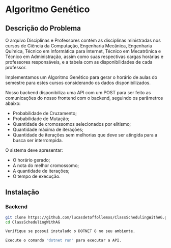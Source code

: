 # Algoritmo Genético

## Descrição do Problema
O arquivo Disciplinas e Professores contém as disciplinas ministradas nos cursos de Ciência da Computação, Engenharia Mecânica, Engenharia Química, Técnico em Informática para Internet, Técnico em Mecatrônica e Técnico em Administração, assim como suas respectivas cargas horárias e professores responsáveis, e a tabela com as disponibilidades de cada professor.

Implementamos um Algoritmo Genético para gerar o horário de aulas do semestre para estes cursos considerando os dados disponibilizados.

Nosso backend disponibiliza uma API com um POST para ser feito as comunicações do nosso frontend com o backend, seguindo os parâmetros abaixo:
- Probabilidade de Cruzamento;
- Probabilidade de Mutação;
- Quantidade de cromossomos selecionados por elitismo;
- Quantidade máxima de iterações;
- Quantidade de iterações sem melhorias que deve ser atingida para a busca ser interrompida.

O sistema deve apresentar:
- O horário gerado;
- A nota do melhor cromossomo;
- A quantidade de iterações;
- O tempo de execução.

## Instalação
### Backend
```bash
git clone https://github.com/lucasdetoffollemos/ClassSchedulingWithAG.git
cd ClassSchedulingWithAG

Verifique se possuí instalado o DOTNET 8 no seu ambiente.

Execute o comando "dotnet run" para executar a API.
